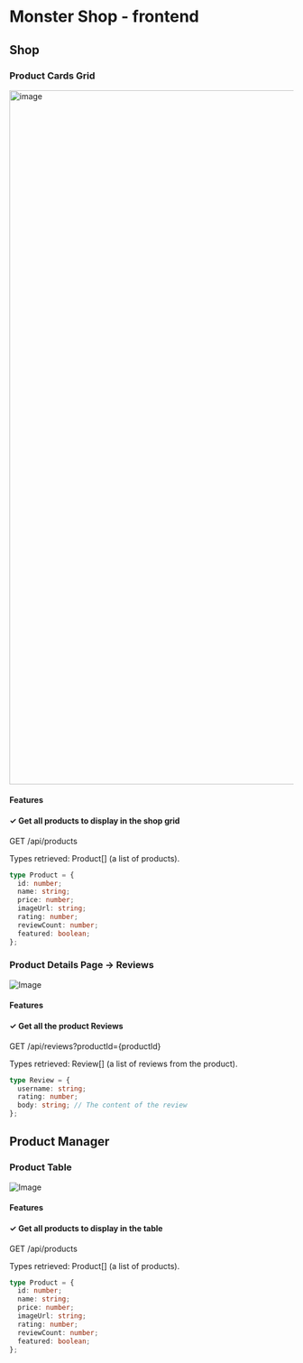 # Monster Shop - frontend

## Shop

### Product Cards Grid

<img width="1231" alt="image" src="https://github.com/user-attachments/assets/b1ffdbbf-b95b-4a06-b5c7-84d840b88042">

#### Features

#### &check; Get all products to display in the shop grid

GET /api/products

Types retrieved: Product[] (a list of products).

```typescript
type Product = {
  id: number;
  name: string;
  price: number;
  imageUrl: string;
  rating: number;
  reviewCount: number;
  featured: boolean;
};
```

### Product Details Page -> Reviews

![Image](https://github.com/user-attachments/assets/951eba62-e819-4dc4-ac8d-72ba1079a188)

#### Features

#### &check; Get all the product Reviews

GET /api/reviews?productId={productId}

Types retrieved: Review[] (a list of reviews from the product).

```typescript
type Review = {
  username: string;
  rating: number;
  body: string; // The content of the review
};
```

## Product Manager

### Product Table

![Image](https://github.com/user-attachments/assets/b43313ec-d1cb-4497-b322-e3b16ff1e2f5)

#### Features

#### &check; Get all products to display in the table

GET /api/products

Types retrieved: Product[] (a list of products).

```typescript
type Product = {
  id: number;
  name: string;
  price: number;
  imageUrl: string;
  rating: number;
  reviewCount: number;
  featured: boolean;
};
```
